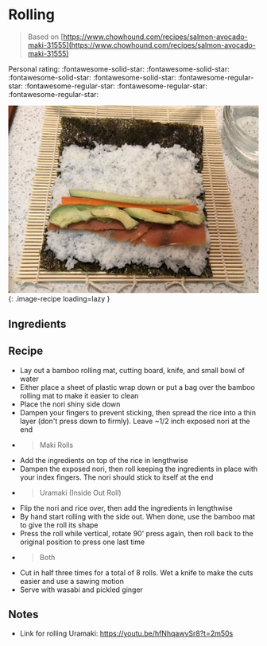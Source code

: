<!-- Do not modify sections with "AUTO-*". They are updated by make.py -->

#  Rolling

> Based on [https://www.chowhound.com/recipes/salmon-avocado-maki-31555](https://www.chowhound.com/recipes/salmon-avocado-maki-31555)

<!-- rating=1; (User can specify rating on scale of 1-5) -->
<!-- AUTO-UserRating -->
Personal rating: :fontawesome-solid-star: :fontawesome-solid-star: :fontawesome-solid-star: :fontawesome-solid-star: :fontawesome-regular-star: :fontawesome-regular-star: :fontawesome-regular-star: :fontawesome-regular-star:
<!-- /AUTO-UserRating -->

<!-- name_image=_rolling.jpg; (User can specify image name if multiple exist) -->
<!-- AUTO-Image -->
![_rolling.jpg](./_rolling.jpg){: .image-recipe loading=lazy }
<!-- /AUTO-Image -->

## Ingredients



## Recipe

* Lay out a bamboo rolling mat, cutting board, knife, and small bowl of water
* Either place a sheet of plastic wrap down or put a bag over the bamboo rolling mat to make it easier to clean
* Place the nori shiny side down
* Dampen your fingers to prevent sticking, then spread the rice into a thin layer (don't press down to firmly). Leave ~1/2 inch exposed nori at the end
* > Maki Rolls
* Add the ingredients on top of the rice in lengthwise
* Dampen the exposed nori, then roll keeping the ingredients in place with your index fingers. The nori should stick to itself at the end
* > Uramaki (Inside Out Roll)
* Flip the nori and rice over, then add the ingredients in lengthwise
* By hand start rolling with the side out. When done, use the bamboo mat to give the roll its shape
* Press the roll while vertical, rotate 90' press again, then roll back to the original position to press one last time
* > Both
* Cut in half three times for a total of 8 rolls. Wet a knife to make the cuts easier and use a sawing motion
* Serve with wasabi and pickled ginger

## Notes

* Link for rolling Uramaki: https://youtu.be/hfNhqawvSr8?t=2m50s
